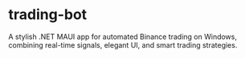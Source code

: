 # trading-bot
A stylish .NET MAUI app for automated Binance trading on Windows, combining real-time signals, elegant UI, and smart trading strategies.
